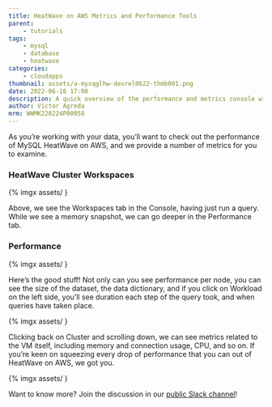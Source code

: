 ```yaml
---
title: HeatWave on AWS Metrics and Performance Tools
parent:
	- tutorials
tags: 
	- mysql
	- database
	- heatwave
categories:
	- cloudapps
thumbnail: assets/a-mysqglhw-devrel0622-thmb001.png
date: 2022-06-16 17:00
description: A quick overview of the performance and metrics console windows in MySQL HeatWave on AWS.
author: Victor Agreda
mrm: WWMK220224P00058
---
```

As you’re working with your data, you’ll want to check out the performance of MySQL HeatWave on AWS, and we provide a number of metrics for you to examine.

### HeatWave Cluster Workspaces

{% imgx assets/ }

Above, we see the Workspaces tab in the Console, having just run a query. While we see a memory snapshot, we can go deeper in the Performance tab.  

### Performance

{% imgx assets/ }

Here’s the good stuff! Not only can you see performance per node, you can see the size of the dataset, the data dictionary, and if you click on Workload on the left side, you’ll see duration each step of the query took, and when queries have taken place.  

{% imgx assets/ }

Clicking back on Cluster and scrolling down, we can see metrics related to the VM itself, including memory and connection usage, CPU, and so on. If you’re keen on squeezing every drop of performance that you can out of HeatWave on AWS, we got you.  

{% imgx assets/ }

Want to know more? Join the discussion in our [public Slack channel](https://bit.ly/devrel_slack)!
